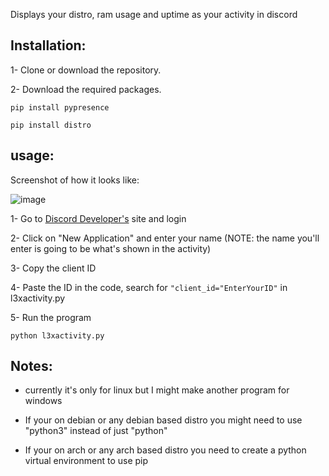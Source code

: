Displays your distro, ram usage and uptime as your activity in discord

## Installation:
1- Clone or download the repository.

2- Download the required packages.
```
pip install pypresence
```
```
pip install distro
```

## usage: 
Screenshot of how it looks like:

![image](https://github.com/L3pux/Discord-pc-usage-activity-/assets/123013187/786c236a-c579-4b1f-9c4e-fc4c29124e7b)

1- Go to [Discord Developer's](https://discord.com/developers/) site and login

2- Click on "New Application" and enter your name (NOTE: the name you'll enter is going to be what's shown in the activity)

3- Copy the client ID

4- Paste the ID in the code, search for ```"client_id="EnterYourID"``` in l3xactivity.py

5- Run the program

```
python l3xactivity.py
```
## Notes:
* currently it's only for linux but I might make another program for windows

* If your on debian or any debian based distro you might need to use "python3" instead of just "python"

* If your on arch or any arch based distro you need to create a python virtual environment to use pip
